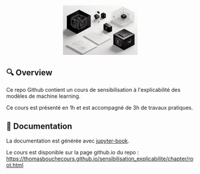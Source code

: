 <p align="center">
<img src="https://raw.githubusercontent.com/ThomasBoucheCours/sensibilisation_explicabilite/main/cours/DUT/book/logo.png" width="200" title="logo">
</p>


## 🔍 Overview

Ce repo Github contient un cours de sensibilisation à l'explicabilité des modèles de machine learning.

Ce cours est présenté en 1h et est accompagné de 3h de travaux pratiques.

## 🌱 Documentation

La documentation est générée avec [jupyter-book](https://jupyterbook.org/en/stable/intro.html).

Le cours est disponible sur la page github.io du repo :
https://thomasbouchecours.github.io/sensibilisation_explicabilite/chapter/root.html





